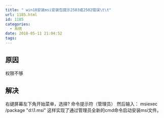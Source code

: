 ```yaml
---
title: " win10安装msi安装包提示2503或2502错误\t\t"
url: 1185.html
id: 1185
categories:
  - 系统
date: 2018-05-11 21:04:52
tags:
---
```


原因
--

权限不够

解决
--

右键屏幕左下角开始菜单，选择? 命令提示符（管理员） 然后输入： msiexec /package "d:\\1.msi" 这样实现了通过管理员全新的cmd命令启动安装msi文件。